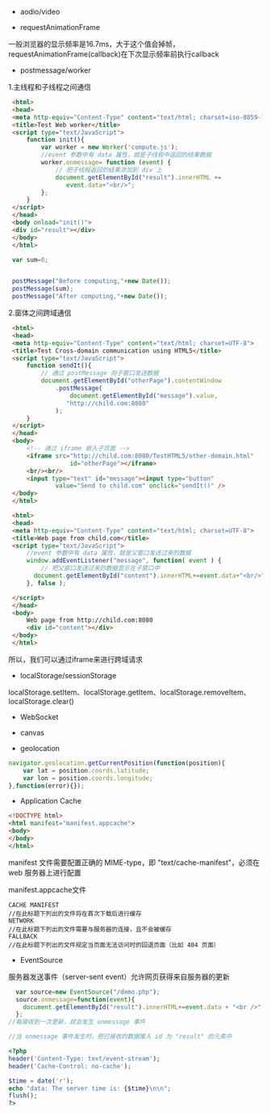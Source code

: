 - aodio/video

- requestAnimationFrame 

一般浏览器的显示频率是16.7ms，大于这个值会掉帧，requestAnimationFrame(callback)在下次显示频率前执行callback

- postmessage/worker

1.主线程和子线程之间通信

```html
 <html> 
 <head> 
 <meta http-equiv="Content-Type" content="text/html; charset=iso-8859-1"> 
 <title>Test Web worker</title> 
 <script type="text/JavaScript"> 
	 function init(){ 
		 var worker = new Worker('compute.js'); 
		 //event 参数中有 data 属性，就是子线程中返回的结果数据
		 worker.onmessage= function (event) { 
			 // 把子线程返回的结果添加到 div 上
			 document.getElementById("result").innerHTML += 
			    event.data+"<br/>"; 
		 }; 
	 } 
 </script> 
 </head> 
 <body onload="init()"> 
 <div id="result"></div> 
 </body> 
 </html>
```

```javascript
 var sum=0; 


 postMessage("Before computing,"+new Date()); 
 postMessage(sum); 
 postMessage("After computing,"+new Date());
```

2.窗体之间跨域通信

```html
 <html> 
 <head> 
 <meta http-equiv="Content-Type" content="text/html; charset=UTF-8"> 
 <title>Test Cross-domain communication using HTML5</title> 
 <script type="text/JavaScript"> 
	 function sendIt(){ 
		 // 通过 postMessage 向子窗口发送数据
		 document.getElementById("otherPage").contentWindow 
			 .postMessage( 
				 document.getElementById("message").value, 
				"http://child.com:8080"
			 ); 
	 } 
 </script> 
 </head> 
 <body> 
	 <!-- 通过 iframe 嵌入子页面 --> 
	 <iframe src="http://child.com:8080/TestHTML5/other-domain.html" 
				 id="otherPage"></iframe> 
	 <br/><br/> 
	 <input type="text" id="message"><input type="button" 
			 value="Send to child.com" onclick="sendIt()" /> 
 </body> 
 </html>
```

```html
 <html> 
 <head> 
 <meta http-equiv="Content-Type" content="text/html; charset=UTF-8"> 
 <title>Web page from child.com</title> 
 <script type="text/JavaScript"> 
	 //event 参数中有 data 属性，就是父窗口发送过来的数据
	 window.addEventListener("message", function( event ) { 
		 // 把父窗口发送过来的数据显示在子窗口中
	   document.getElementById("content").innerHTML+=event.data+"<br/>"; 
	 }, false ); 

 </script> 
 </head> 
 <body> 
	 Web page from http://child.com:8080 
	 <div id="content"></div> 
 </body> 
 </html>
```
所以，我们可以通过iframe来进行跨域请求

- localStorage/sessionStorage

localStorage.setItem、localStorage.getItem、localStorage.removeItem、localStorage.clear()

- WebSocket 

- canvas

- geolocation

```javascript
navigator.geolocation.getCurrentPosition(function(position){
	var lat = position.coords.latitude;
  	var lon = position.coords.longitude;
},function(error){});

```

- Application Cache

```html
<!DOCTYPE html>
<html manifest="manifest.appcache">
<body>
</body>
</html>
```

manifest 文件需要配置正确的 MIME-type，即 "text/cache-manifest"，必须在 web 服务器上进行配置

manifest.appcache文件

```
CACHE MANIFEST
//在此标题下列出的文件将在首次下载后进行缓存
NETWORK
//在此标题下列出的文件需要与服务器的连接，且不会被缓存
FALLBACK
//在此标题下列出的文件规定当页面无法访问时的回退页面（比如 404 页面）
```

- EventSource

服务器发送事件（server-sent event）允许网页获得来自服务器的更新

```javascript
  var source=new EventSource("/demo.php");
  source.onmessage=function(event){
    document.getElementById("result").innerHTML+=event.data + "<br />";
  };
//每接收到一次更新，就会发生 onmessage 事件

//当 onmessage 事件发生时，把已接收的数据推入 id 为 "result" 的元素中
```
```php
<?php
header('Content-Type: text/event-stream');
header('Cache-Control: no-cache');

$time = date('r');
echo "data: The server time is: {$time}\n\n";
flush();
?>
```
